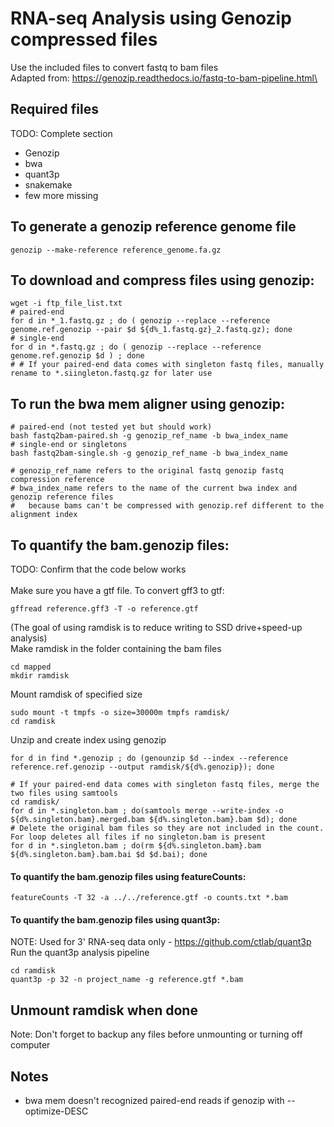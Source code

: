 # RNA-seq Analysis using Genozip compressed files
Use the included files to convert fastq to bam files\
Adapted from: https://genozip.readthedocs.io/fastq-to-bam-pipeline.html\

## Required files 
TODO: Complete section
* Genozip
* bwa
* quant3p
* snakemake
* few more missing

## To generate a genozip reference genome file
```
genozip --make-reference reference_genome.fa.gz
```

## To download and compress files using genozip:
```
wget -i ftp_file_list.txt
# paired-end
for d in *_1.fastq.gz ; do ( genozip --replace --reference genome.ref.genozip --pair $d ${d%_1.fastq.gz}_2.fastq.gz); done
# single-end
for d in *.fastq.gz ; do ( genozip --replace --reference genome.ref.genozip $d ) ; done
# # If your paired-end data comes with singleton fastq files, manually rename to *.siingleton.fastq.gz for later use
```

## To run the bwa mem aligner using genozip:
```
# paired-end (not tested yet but should work)
bash fastq2bam-paired.sh -g genozip_ref_name -b bwa_index_name
# single-end or singletons
bash fastq2bam-single.sh -g genozip_ref_name -b bwa_index_name

# genozip_ref_name refers to the original fastq genozip fastq compression reference
# bwa_index_name refers to the name of the current bwa index and genozip reference files
#   because bams can't be compressed with genozip.ref different to the alignment index 
```

## To quantify the bam.genozip files:
TODO: Confirm that the code below works\
\
Make sure you have a gtf file. To convert gff3 to gtf:
```
gffread reference.gff3 -T -o reference.gtf
```

(The goal of using ramdisk is to reduce writing to SSD drive+speed-up analysis)\
Make ramdisk in the folder containing the bam files
```
cd mapped
mkdir ramdisk
```
Mount ramdisk of specified size
```
sudo mount -t tmpfs -o size=30000m tmpfs ramdisk/
cd ramdisk
```
Unzip and create index using genozip
```
for d in find *.genozip ; do (genounzip $d --index --reference reference.ref.genozip --output ramdisk/${d%.genozip}); done

# If your paired-end data comes with singleton fastq files, merge the two files using samtools
cd ramdisk/
for d in *.singleton.bam ; do(samtools merge --write-index -o ${d%.singleton.bam}.merged.bam ${d%.singleton.bam}.bam $d); done
# Delete the original bam files so they are not included in the count. For loop deletes all files if no singleton.bam is present
for d in *.singleton.bam ; do(rm ${d%.singleton.bam}.bam ${d%.singleton.bam}.bam.bai $d $d.bai); done
```

#### To quantify the bam.genozip files using featureCounts:
```
featureCounts -T 32 -a ../../reference.gtf -o counts.txt *.bam
```


#### To quantify the bam.genozip files using quant3p:
NOTE: Used for 3' RNA-seq data only - https://github.com/ctlab/quant3p \
Run the quant3p analysis pipeline
```
cd ramdisk
quant3p -p 32 -n project_name -g reference.gtf *.bam
```

## Unmount ramdisk when done
Note: Don't forget to backup any files before unmounting or turning off computer

## Notes
* bwa mem doesn't recognized paired-end reads if genozip with --optimize-DESC
